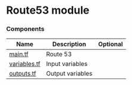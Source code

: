 # Route53 module

### Components

| Name              | Description      | Optional |
| ----------------- | ---------------- | :------: |
| [main.tf][m]      | Route 53         |          |
| [variables.tf][v] | Input variables  |          |
| [outputs.tf][o]   | Output variables |          |

[m]: main.tf
[v]: variables.tf
[o]: outputs.tf